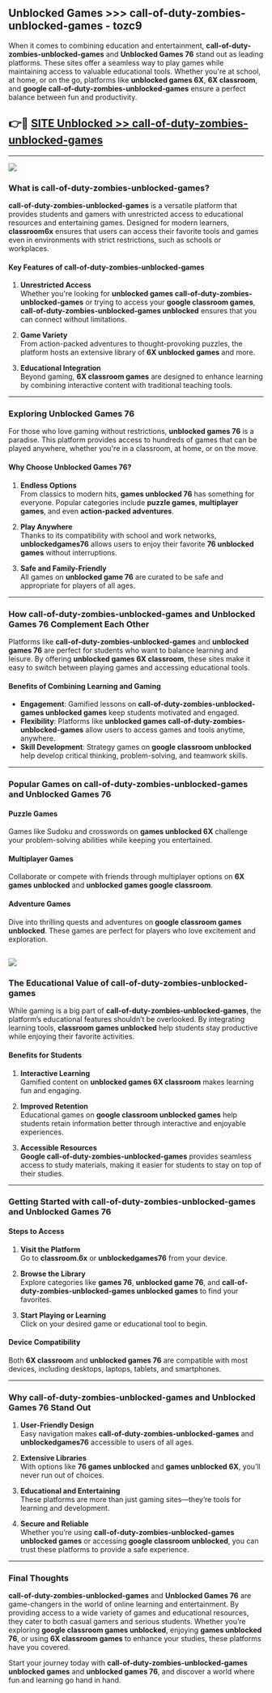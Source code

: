 ## Unblocked Games >>> call-of-duty-zombies-unblocked-games - tozc9 

When it comes to combining education and entertainment, **call-of-duty-zombies-unblocked-games** and **Unblocked Games 76** stand out as leading platforms. These sites offer a seamless way to play games while maintaining access to valuable educational tools. Whether you're at school, at home, or on the go, platforms like **unblocked games 6X**, **6X classroom**, and **google call-of-duty-zombies-unblocked-games** ensure a perfect balance between fun and productivity.
## 👉🔴 [SITE Unblocked >> call-of-duty-zombies-unblocked-games](http://premium.freeplayer.one?title=call-of-duty-zombies-unblocked-games&ref=22JU)
---
<a href="http://premium.freeplayer.one?title=call-of-duty-zombies-unblocked-games&ref=22JU/"><img src="https://github.com/user-attachments/assets/438f12ca-57a4-47a3-8ead-c64da593a1e5"/></a>
### What is call-of-duty-zombies-unblocked-games?  

**call-of-duty-zombies-unblocked-games** is a versatile platform that provides students and gamers with unrestricted access to educational resources and entertaining games. Designed for modern learners, **classroom6x** ensures that users can access their favorite tools and games even in environments with strict restrictions, such as schools or workplaces.  

#### Key Features of call-of-duty-zombies-unblocked-games  

1. **Unrestricted Access**  
   Whether you're looking for **unblocked games call-of-duty-zombies-unblocked-games** or trying to access your **google classroom games**, **call-of-duty-zombies-unblocked-games unblocked** ensures that you can connect without limitations.  

2. **Game Variety**  
   From action-packed adventures to thought-provoking puzzles, the platform hosts an extensive library of **6X unblocked games** and more.  

3. **Educational Integration**  
   Beyond gaming, **6X classroom games** are designed to enhance learning by combining interactive content with traditional teaching tools.  



---

### Exploring Unblocked Games 76  

For those who love gaming without restrictions, **unblocked games 76** is a paradise. This platform provides access to hundreds of games that can be played anywhere, whether you're in a classroom, at home, or on the move.  

#### Why Choose Unblocked Games 76?  

1. **Endless Options**  
   From classics to modern hits, **games unblocked 76** has something for everyone. Popular categories include **puzzle games**, **multiplayer games**, and even **action-packed adventures**.  

2. **Play Anywhere**  
   Thanks to its compatibility with school and work networks, **unblockedgames76** allows users to enjoy their favorite **76 unblocked games** without interruptions.  

3. **Safe and Family-Friendly**  
   All games on **unblocked game 76** are curated to be safe and appropriate for players of all ages.  

---

### How call-of-duty-zombies-unblocked-games and Unblocked Games 76 Complement Each Other  

Platforms like **call-of-duty-zombies-unblocked-games** and **unblocked games 76** are perfect for students who want to balance learning and leisure. By offering **unblocked games 6X classroom**, these sites make it easy to switch between playing games and accessing educational tools.  

#### Benefits of Combining Learning and Gaming  

- **Engagement**: Gamified lessons on **call-of-duty-zombies-unblocked-games unblocked games** keep students motivated and engaged.  
- **Flexibility**: Platforms like **unblocked games call-of-duty-zombies-unblocked-games** allow users to access games and tools anytime, anywhere.  
- **Skill Development**: Strategy games on **google classroom unblocked** help develop critical thinking, problem-solving, and teamwork skills.  

---

### Popular Games on call-of-duty-zombies-unblocked-games and Unblocked Games 76  

#### Puzzle Games  

Games like Sudoku and crosswords on **games unblocked 6X** challenge your problem-solving abilities while keeping you entertained.  

#### Multiplayer Games  

Collaborate or compete with friends through multiplayer options on **6X games unblocked** and **unblocked games google classroom**.  

#### Adventure Games  

Dive into thrilling quests and adventures on **google classroom games unblocked**. These games are perfect for players who love excitement and exploration.  

<a href="http://download.freeplayer.one?title=call-of-duty-zombies-unblocked-games&ref=23D/"><img src="https://github.com/user-attachments/assets/fe0c3e91-c8e1-489c-acf0-e2f614c12fb8"/></a>
---

### The Educational Value of call-of-duty-zombies-unblocked-games  

While gaming is a big part of **call-of-duty-zombies-unblocked-games**, the platform’s educational features shouldn’t be overlooked. By integrating learning tools, **classroom games unblocked** help students stay productive while enjoying their favorite activities.  

#### Benefits for Students  

1. **Interactive Learning**  
   Gamified content on **unblocked games 6X classroom** makes learning fun and engaging.  

2. **Improved Retention**  
   Educational games on **google classroom unblocked games** help students retain information better through interactive and enjoyable experiences.  

3. **Accessible Resources**  
   **Google call-of-duty-zombies-unblocked-games** provides seamless access to study materials, making it easier for students to stay on top of their studies.  

---

### Getting Started with call-of-duty-zombies-unblocked-games and Unblocked Games 76  

#### Steps to Access  

1. **Visit the Platform**  
   Go to **classroom.6x** or **unblockedgames76** from your device.  

2. **Browse the Library**  
   Explore categories like **games 76**, **unblocked game 76**, and **call-of-duty-zombies-unblocked-games unblocked games** to find your favorites.  

3. **Start Playing or Learning**  
   Click on your desired game or educational tool to begin.  

#### Device Compatibility  

Both **6X classroom** and **unblocked games 76** are compatible with most devices, including desktops, laptops, tablets, and smartphones.  

---

### Why call-of-duty-zombies-unblocked-games and Unblocked Games 76 Stand Out  

1. **User-Friendly Design**  
   Easy navigation makes **call-of-duty-zombies-unblocked-games** and **unblockedgames76** accessible to users of all ages.  

2. **Extensive Libraries**  
   With options like **76 games unblocked** and **games unblocked 6X**, you’ll never run out of choices.  

3. **Educational and Entertaining**  
   These platforms are more than just gaming sites—they’re tools for learning and development.  

4. **Secure and Reliable**  
   Whether you’re using **call-of-duty-zombies-unblocked-games unblocked games** or accessing **google classroom unblocked**, you can trust these platforms to provide a safe experience.  

---

### Final Thoughts  

**call-of-duty-zombies-unblocked-games** and **Unblocked Games 76** are game-changers in the world of online learning and entertainment. By providing access to a wide variety of games and educational resources, they cater to both casual gamers and serious students. Whether you’re exploring **google classroom games unblocked**, enjoying **games unblocked 76**, or using **6X classroom games** to enhance your studies, these platforms have you covered.  

Start your journey today with **call-of-duty-zombies-unblocked-games unblocked games** and **unblocked games 76**, and discover a world where fun and learning go hand in hand.  